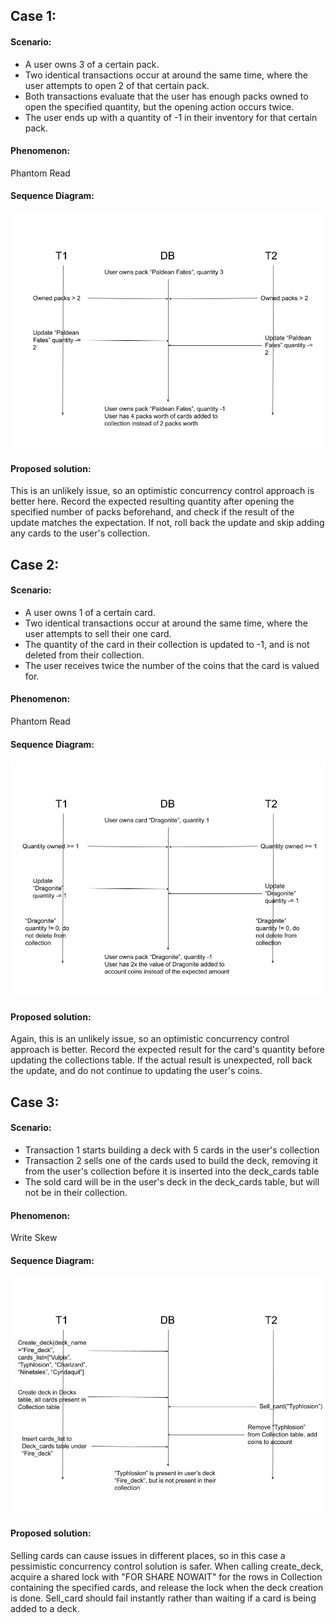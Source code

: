 ## Case 1:
#### Scenario:
- A user owns 3 of a certain pack.
- Two identical transactions occur at around the same time, where the user attempts to open 2 of that certain pack.
- Both transactions evaluate that the user has enough packs owned to open the specified quantity, but the opening action occurs twice.
- The user ends up with a quantity of -1 in their inventory for that certain pack.

#### Phenomenon:
Phantom Read

#### Sequence Diagram:
![sequence diagram 1](./concurrency-sequence-diagram-1.jpg)

#### Proposed solution:
This is an unlikely issue, so an optimistic concurrency control approach is better here. Record the expected resulting quantity after opening the specified number of packs beforehand, and check if the result of the update matches the expectation. If not, roll back the update and skip adding any cards to the user's collection.

## Case 2:
#### Scenario: 
- A user owns 1 of a certain card.
- Two identical transactions occur at around the same time, where the user attempts to sell their one card.
- The quantity of the card in their collection is updated to -1, and is not deleted from their collection.
- The user receives twice the number of the coins that the card is valued for.

#### Phenomenon:
Phantom Read

#### Sequence Diagram:
![sequence diagram 2](./concurrency-sequence-diagram-2.jpg)

#### Proposed solution:
Again, this is an unlikely issue, so an optimistic concurrency control approach is better. Record the expected result for the card's quantity before updating the collections table. If the actual result is unexpected, roll back the update, and do not continue to updating the user's coins.

## Case 3:
#### Scenario: 
- Transaction 1 starts building a deck with 5 cards in the user's collection
- Transaction 2 sells one of the cards used to build the deck, removing it from the user's collection before it is inserted into the deck_cards table
- The sold card will be in the user's deck in the deck_cards table, but will not be in their collection.

#### Phenomenon:
Write Skew

#### Sequence Diagram:
![sequence diagram 3](./concurrency-sequence-diagram-3.jpg)

#### Proposed solution:
Selling cards can cause issues in different places, so in this case a pessimistic concurrency control solution is safer. When calling create_deck, acquire a shared lock with "FOR SHARE NOWAIT" for the rows in Collection containing the specified cards, and release the lock when the deck creation is done. Sell_card should fail instantly rather than waiting if a card is being added to a deck. 
